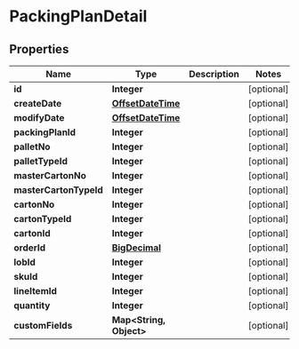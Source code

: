 
# PackingPlanDetail

## Properties
Name | Type | Description | Notes
------------ | ------------- | ------------- | -------------
**id** | **Integer** |  |  [optional]
**createDate** | [**OffsetDateTime**](OffsetDateTime.md) |  |  [optional]
**modifyDate** | [**OffsetDateTime**](OffsetDateTime.md) |  |  [optional]
**packingPlanId** | **Integer** |  |  [optional]
**palletNo** | **Integer** |  |  [optional]
**palletTypeId** | **Integer** |  |  [optional]
**masterCartonNo** | **Integer** |  |  [optional]
**masterCartonTypeId** | **Integer** |  |  [optional]
**cartonNo** | **Integer** |  |  [optional]
**cartonTypeId** | **Integer** |  |  [optional]
**cartonId** | **Integer** |  |  [optional]
**orderId** | [**BigDecimal**](BigDecimal.md) |  |  [optional]
**lobId** | **Integer** |  |  [optional]
**skuId** | **Integer** |  |  [optional]
**lineItemId** | **Integer** |  |  [optional]
**quantity** | **Integer** |  |  [optional]
**customFields** | **Map&lt;String, Object&gt;** |  |  [optional]



